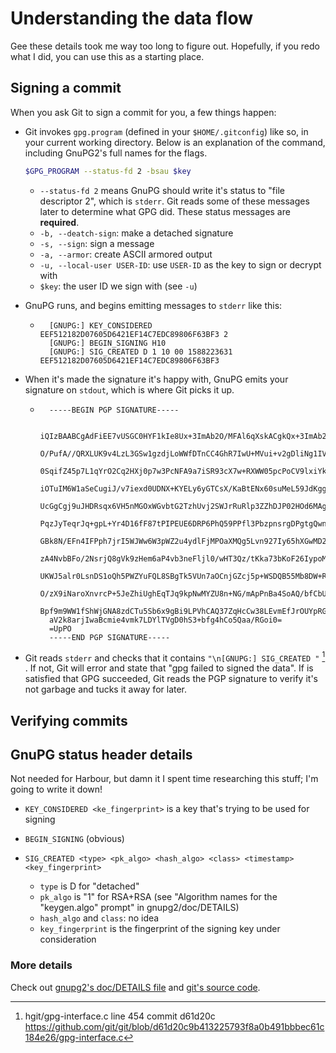 # Understanding the data flow

Gee these details took me way too long to figure out. Hopefully, if you redo what I did, you can use this as a starting place.

## Signing a commit

When you ask Git to sign a commit for you, a few things happen:

- Git invokes `gpg.program` (defined in your `$HOME/.gitconfig`) like so, in your current working directory. Below is an explanation of the command, including GnuPG2's full names for the flags.
    ```sh
    $GPG_PROGRAM --status-fd 2 -bsau $key
    ```
    - `--status-fd 2` means GnuPG should write it's status to "file descriptor 2", which is `stderr`. Git reads some of these messages later to determine what GPG did. These status messages are **required**.
    - `-b, --deatch-sign`: make a detached signature
    - `-s, --sign`: sign a message
    - `-a, --armor`: create ASCII armored output
    - `-u, --local-user USER-ID`: use `USER-ID` as the key to sign or decrypt with
    - `$key`: the user ID we sign with (see `-u`)
    
- GnuPG runs, and begins emitting messages to `stderr` like this:

    - ```
        [GNUPG:] KEY_CONSIDERED EEF512182D07605D6421EF14C7EDC89806F63BF3 2
        [GNUPG:] BEGIN_SIGNING H10
        [GNUPG:] SIG_CREATED D 1 10 00 1588223631 EEF512182D07605D6421EF14C7EDC89806F63BF3
        ```

- When it's made the signature it's happy with, GnuPG emits your signature on `stdout`, which is where Git picks it up.

    - ```PGP
        -----BEGIN PGP SIGNATURE-----
        
        iQIzBAABCgAdFiEE7vUSGC0HYF1kIe8Ux+3ImAb2O/MFAl6qXskACgkQx+3ImAb2
        O/PufA//QRXLUK9v4LzL3GSw1gzdjLoWWfDTnCC4GhR7IwU+MVui+v2gDliNg1IV
        0SqifZ45p7L1qYrO2Cq2HXj0p7w3PcNFA9a7iSR93cX7w+RXWW05pcPoCV9lxiYk
        iOTuIM6W1aSeCugiJ/v7iexd0UDNX+KYELy6yGTCsX/KaBtENx60suMeL59JdKgg
        UcGgCgj9uJHDRsqx6VH5nMGOxWGvbtG2TzhUvj2SWJrRuRlp3ZZhDJP02HOd6MAg
        PqzJyTeqrJq+gpL+Yr4D16fF87tPIPEUE6DRP6PhQ59PPfl3PbzpnsrgDPgtgQwn
        GBk8N/EFn4IFPph7jrI5WJWw6W3pWZ2u4ydlFjMPOaXMQg5Lvn927Iy65hXGwMD2
        zA4NvbBFo/2NsrjQ8gVk9zHem6aP4vb3neFljl0/wHT3Qz/tKka73bKoF26IypoM
        UKWJ5alr0LsnDS1oQh5PWZYuFQL8SBgTk5VUn7aOCnjGZcj5p+WSDQB55Mb8DW+R
        O/zX9iNaroXnvrcP+5JeZhiUghEqTJq9kpNwMYZU8n+NG/mApPnBa4SoAQ/bfCbU
        Bpf9m9WW1fShWjGNA8zdCTu5Sb6x9gBi9LPVhCAQ37ZqHcCw38LEvmEfJrOUYpRG
        aV2k8arjIwaBcmie4vmk7LDYlTVgD0hS3+bfg4hCo5Qaa/RGoi0=
        =UpPO
        -----END PGP SIGNATURE-----
        ```
    
- Git reads `stderr` and checks that it contains `"\n[GNUPG:] SIG_CREATED "` [^sig-created-git] . If not, Git will error and state that "gpg failed to signed the data". If is satisfied that GPG succeeded, Git reads the PGP signature to verify it's not garbage and tucks it away for later.

    [^sig-created-git]: hgit/gpg-interface.c line 454 commit d61d20c https://github.com/git/git/blob/d61d20c9b413225793f8a0b491bbbec61c184e26/gpg-interface.c

    

## Verifying commits



## GnuPG status header details

Not needed for Harbour, but damn it I spent time researching this stuff; I'm going to write it down!

- `KEY_CONSIDERED <ke_fingerprint>` is a key that's trying to be used for signing

- `BEGIN_SIGNING` (obvious)

- `SIG_CREATED <type> <pk_algo> <hash_algo> <class> <timestamp> <key_fingerprint>`
	- `type` is D for "detached"
	- `pk_algo` is "1" for RSA+RSA (see "Algorithm names for the "keygen.algo" prompt" in gnupg2/doc/DETAILS)
	- `hash_algo` and `class`: no idea
	- `key_fingerprint` is the fingerprint of the signing key under consideration

### More details

Check out [gnupg2's doc/DETAILS file](https://git.gnupg.org/cgi-bin/gitweb.cgi?p=gnupg.git;a=tree;f=doc;h=141111413578a55231976f11aed4639ad6879679;hb=refs/heads/master) and [git's source code](https://github.com/git/git/blob/d61d20c9b413225793f8a0b491bbbec61c184e26/gpg-interface.c).